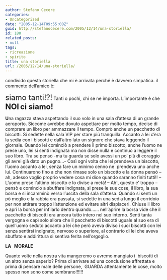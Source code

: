 ```yaml
---
author: Stefano Cecere
categories:
- Uncategorized
date: "2005-12-14T09:55:00Z"
guid: http://stefanocecere.com/2005/12/14/una-storiella/
id: 180
related_posts:
- null
tags:
- ricreazione
- spirito
title: una storiella
url: /2005/12/14/una-storiella/
---
```


condivido questa storiella che mi è arrivata perché è davvero simpatica. il commento dell’amico è:
  
<span style="font-size: 18pt">siamo tanti!?!</span> Tanti o pochi, chi se ne importa. L&#8217;importante è che<span style="font-size: 14pt"></span> <span style="font-size: 18pt"><strong>NOI</strong></span> <span style="font-size: 14pt"></span><span style="font-size: 18pt"><strong>ci siamo!</strong></span>

<img src='/wp-content/biscotti.jpg' alt='' align='left' />**U**na ragazza stava aspettando il suo volo in una sala d&#8217;attesa di un grande aeroporto. Siccome avrebbe dovuto aspettare per molto tempo, decise di comprare un libro per ammazzare il tempo. Comprò anche un pacchetto di biscotti. Si sedette nella sala VIP per stare più tranquilla. Accanto a lei c&#8217;era la sedia con i biscotti e dall&#8217;altro lato un signore che stava leggendo il giornale. Quando lei cominciò a prendere il primo biscotto, anche l&#8217;uomo ne prese uno, lei si sentì indignata ma non disse nulla e continuò a leggere il suo libro. Tra se pensò -ma tu guarda se solo avessi un po&#8217; più di coraggio gli avrei già dato un pugno&#8230;- Così ogni volta che lei prendeva un biscotto, l&#8217;uomo accanto a lei, senza fare un minimo cenno ne  prendeva uno anche lui. Continuarono fino a che non rimase solo un biscotto e la donna pensò &#8211; ah, adesso voglio proprio vedere cosa mi dice quando saranno finiti tutti!! &#8211; L&#8217;uomo prese l&#8217;ultimo biscotto e lo divise a metà! &#8211; Ah!, questo e&#8217; troppo &#8211; pensò e comincio a sbuffare indignata, si prese le sue cose, il libro, la sua borsa e si incamminò verso l&#8217;uscita della sala d&#8217;attesa. Quando si sentì un pò meglio e la rabbia era passata, si sedette in una sedia lungo il corridoio per non attirare troppo l&#8217;attenzione ed evitare altri dispiaceri. Chiuse il libro e aprì la borsa per infilarlo dentro quando&#8230;&#8230; nell&#8217;aprire la borsa vide che il pacchetto di biscotti era ancora tutto intero nel suo interno. Sentì tanta vergogna e capì solo allora che il pacchetto di biscotti uguale al suo era di quell&#8217;uomo seduto accanto a lei che però aveva diviso i suoi biscotti con lei senza sentirsi indignato, nervoso o superiore, al contrario di lei che aveva sbuffato e addirittura si sentiva ferita nell&#8217;orgoglio.

**LA   MORALE**

Quante volte nella nostra vita mangeremo o avremo mangiato i  biscotti di un altro senza saperlo? Prima di arrivare ad una conclusione affrettata e prima di pensare male delle persone,  GUARDA attentamente le cose, molto spesso non sono come sembrano!!!!!!